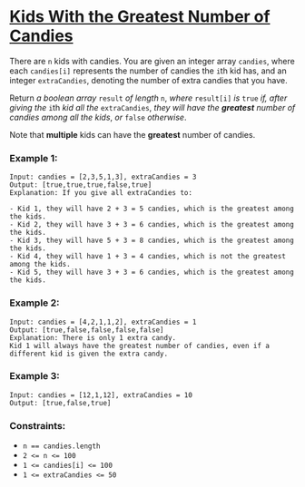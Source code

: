 [Kids With the Greatest Number of Candies](https://leetcode.com/problems/kids-with-the-greatest-number-of-candies)
===
There are `n` kids with candies. You are given an integer array `candies`, where each `candies[i]` represents the number
of candies the `i`th kid has, and an integer `extraCandies`, denoting the number of extra candies that you have.

Return *a boolean array* `result` *of length* `n`, *where* `result[i]` *is* `true` *if, after giving the* `i`th *kid all
the* `extraCandies`, *they will have the **greatest** number of candies among all the kids*, *or* `false` *otherwise*.

Note that **multiple** kids can have the **greatest** number of candies.

### Example 1:

```
Input: candies = [2,3,5,1,3], extraCandies = 3
Output: [true,true,true,false,true]
Explanation: If you give all extraCandies to:

- Kid 1, they will have 2 + 3 = 5 candies, which is the greatest among the kids.
- Kid 2, they will have 3 + 3 = 6 candies, which is the greatest among the kids.
- Kid 3, they will have 5 + 3 = 8 candies, which is the greatest among the kids.
- Kid 4, they will have 1 + 3 = 4 candies, which is not the greatest among the kids.
- Kid 5, they will have 3 + 3 = 6 candies, which is the greatest among the kids.
```

### Example 2:

```
Input: candies = [4,2,1,1,2], extraCandies = 1
Output: [true,false,false,false,false]
Explanation: There is only 1 extra candy.
Kid 1 will always have the greatest number of candies, even if a different kid is given the extra candy.
```

### Example 3:

```
Input: candies = [12,1,12], extraCandies = 10
Output: [true,false,true]
```

### Constraints:

- `n == candies.length`
- `2 <= n <= 100`
- `1 <= candies[i] <= 100`
- `1 <= extraCandies <= 50`